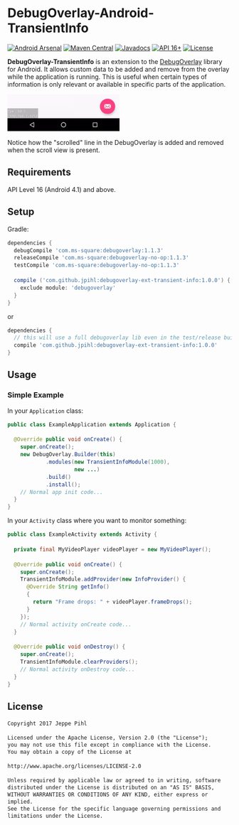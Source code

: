 DebugOverlay-Android-TransientInfo
==================================
[![Android Arsenal](https://img.shields.io/badge/Android%20Arsenal-DebugOverlay--Android--TransientInfo-brightgreen.svg?style=flat)](https://android-arsenal.com/details/1/5516)
[![Maven Central](https://maven-badges.herokuapp.com/maven-central/com.github.jpihl/debugoverlay-ext-transient-info/badge.svg)](https://maven-badges.herokuapp.com/maven-central/com.github.jpihl/debugoverlay-ext-transient-info)
[![Javadocs](http://www.javadoc.io/badge/com.github.jpihl/debugoverlay-ext-transient-info.svg)](http://www.javadoc.io/doc/com.github.jpihl/debugoverlay-ext-transient-info)
[![API 16+](https://img.shields.io/badge/API-16%2B-brightgreen.svg?style=flat)](https://android-arsenal.com/api?level=16)
[![License](https://img.shields.io/badge/license-Apache%202-brightgreen.svg)](https://www.apache.org/licenses/LICENSE-2.0)

**DebugOverlay-TransientInfo** is an extension to the [DebugOverlay][1]
library for Android. It allows custom data to be added and remove from the
overlay while the application is running. This is useful when certain types of
information is only relevant or available in specific parts of the application.

<img src="art/overlay_with_transient_info_module_small.gif" width="50%" alt="DebugOverlay Screen Capture">

Notice how the "scrolled" line in the DebugOverlay is added and removed when
the scroll view is present.

Requirements
------------
API Level 16 (Android 4.1) and above.

Setup
-----

Gradle:

```groovy
dependencies {
  debugCompile 'com.ms-square:debugoverlay:1.1.3'
  releaseCompile 'com.ms-square:debugoverlay-no-op:1.1.3'
  testCompile 'com.ms-square:debugoverlay-no-op:1.1.3'

  compile ('com.github.jpihl:debugoverlay-ext-transient-info:1.0.0') {
    exclude module: 'debugoverlay'
  }
}
```

or

```groovy
dependencies {
  // this will use a full debugoverlay lib even in the test/release build
  compile 'com.github.jpihl:debugoverlay-ext-transient-info:1.0.0'
}
```

Usage
-----

### Simple Example

In your `Application` class:

```java
public class ExampleApplication extends Application {

  @Override public void onCreate() {
    super.onCreate();
    new DebugOverlay.Builder(this)
            .modules(new TransientInfoModule(1000),
                     new ...)
            .build()
            .install();
    // Normal app init code...
  }
}
```

In your `Activity` class where you want to monitor something:

```java
public class ExampleActivity extends Activity {

  private final MyVideoPlayer videoPlayer = new MyVideoPlayer();

  @Override public void onCreate() {
    super.onCreate();
    TransientInfoModule.addProvider(new InfoProvider() {
      @Override String getInfo()
      {
        return "Frame drops: " + videoPlayer.frameDrops();
      }
    });
    // Normal activity onCreate code...
  }

  @Override public void onDestroy() {
    super.onCreate();
    TransientInfoModule.clearProviders();
    // Normal activity onDestroy code...
  }
}
```

License
-------

    Copyright 2017 Jeppe Pihl

    Licensed under the Apache License, Version 2.0 (the "License");
    you may not use this file except in compliance with the License.
    You may obtain a copy of the License at

    http://www.apache.org/licenses/LICENSE-2.0

    Unless required by applicable law or agreed to in writing, software
    distributed under the License is distributed on an "AS IS" BASIS,
    WITHOUT WARRANTIES OR CONDITIONS OF ANY KIND, either express or implied.
    See the License for the specific language governing permissions and
    limitations under the License.

[1]: https://github.com/Manabu-GT/DebugOverlay-Android
